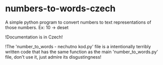 # numbers-to-words-czech
A simple python program to convert numbers to text representations of those numbers.
Ex: 10 -> deset

!Documentation is in Czech!

!The 'number_to_words - nechutno kod.py' file is a intentionally terribly written code that has the same function as the main 'number_to_words.py' file, don't use it, just admire its disgustingness!

